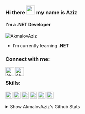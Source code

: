 ### Hi there <img src="https://media.giphy.com/media/hvRJCLFzcasrR4ia7z/giphy.gif" width="28"> my name is Aziz
#### I'm a .NET Developer

<p align="left"> <img src="https://komarev.com/ghpvc/?username=AkmalovAziz&label=Profile%20views&color=0e75b6&style=flat" alt="AkmalovAziz" /> </p>

- I’m currently learning **.NET**

### Connect with me:

[<img align="left" alt="AkmalovAziz | Website" width="28px" src="https://www.vectorlogo.zone/logos/telegram/telegram-tile.svg" />][telegram]
<!-- [<img align="left" alt="AkmalovAziz | Gmail" width="28px" src="https://www.vectorlogo.zone/logos/gmail/gmail-tile.svg" />][mail] -->
[<img align="left" alt="AkmalovAziz | LinkedIn" width="28px" src="https://www.vectorlogo.zone/logos/linkedin/linkedin-tile.svg" />][linkedin]
<br>

### Skills:
<p align="left">
  <img src="https://www.vectorlogo.zone/logos/dotnet/dotnet-vertical.svg" alt="git" width="22" height="22"/> 
  <img src="https://upload.wikimedia.org/wikipedia/commons/0/0d/C_Sharp_wordmark.svg" alt="c" width="22" height="22"/>
  <img src="https://upload.wikimedia.org/wikipedia/commons/1/18/C_Programming_Language.svg" alt="c" width="22" height="22"/>
  <img src="https://www.vectorlogo.zone/logos/python/python-icon.svg" alt="python" width="22" height="22"/> 
  <img src="https://www.vectorlogo.zone/logos/postgresql/postgresql-icon.svg" alt="git" width="22" height="22"/> 
  <img src="https://www.vectorlogo.zone/logos/git-scm/git-scm-icon.svg" alt="git" width="22" height="22"/> 
</p>

<!--<details>
  <summary> Show AkmalovAziz's Github Streak</summary>
  <br>
  
[![GitHub Streak](https://github-readme-streak-stats.herokucom?userapp.=ahadulla&theme=dark&border_radius=4&mode=weekly)](https://git.io/streak-stats)
</details>-->
<details>
  <summary> Show AkmalovAziz's Github Stats</summary>
  <br>
  
  <a href="#">
    <img align="left" src="https://github-readme-stats.vercel.app/api/top-langs/?username=AkmalovAziz&layout=compact&hide=html" alt="Aziz" />
  </a>
  
  <a href="#">
   >&nbsp;<img align="center" src="https://github-readme-stats.vercel.app/api?username=AkmalovAziz&show_icons=true" alt="Aziz" />
  </a>
  
</details>


[telegram]: https://t.me/AZ_Akmalov
[mail]: akmalovaziz844@gmail.com
[linkedin]: www.linkedin.com/in/aziz-akmalov

